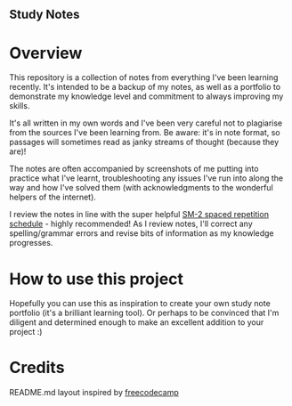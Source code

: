 ## Study Notes

# Overview

This repository is a collection of notes from everything I've been learning recently. It's intended to be a backup of my notes, as well as a portfolio to demonstrate my knowledge level and commitment to always improving my skills.

It's all written in my own words and I've been very careful not to plagiarise from the sources I've been learning from. Be aware: it's in note format, so passages will sometimes read as janky streams of thought (because they are)! 

The notes are often accompanied by screenshots of me putting into practice what I've learnt, troubleshooting any issues I've run into along the way and how I've solved them (with acknowledgments to the wonderful helpers of the internet).

I review the notes in line with the super helpful [SM-2 spaced repetition schedule](https://www.lifehack.org/851026/spaced-repetition) - highly recommended! As I review notes, I'll correct any spelling/grammar errors and revise bits of information as my knowledge progresses. 


# How to use this project

Hopefully you can use this as inspiration to create your own study note portfolio (it's a brilliant learning tool). Or perhaps to be convinced that I'm diligent and determined enough to make an excellent addition to your project :)


# Credits

README.md layout inspired by [freecodecamp](https://www.freecodecamp.org/news/how-to-write-a-good-readme-file/)